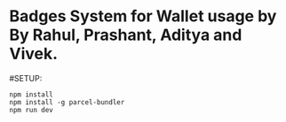 # Badges System for Wallet usage by By Rahul, Prashant, Aditya and Vivek.



#SETUP:

```$xslt
npm install
npm install -g parcel-bundler
npm run dev
```